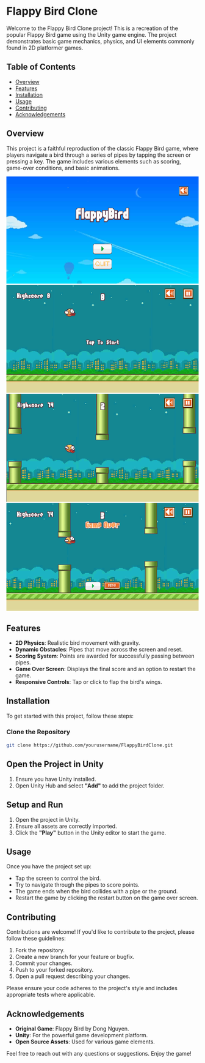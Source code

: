 # Flappy Bird Clone

Welcome to the Flappy Bird Clone project! This is a recreation of the popular Flappy Bird game using the Unity game engine. The project demonstrates basic game mechanics, physics, and UI elements commonly found in 2D platformer games.

## Table of Contents
- [Overview](#overview)
- [Features](#features)
- [Installation](#installation)
- [Usage](#usage)
- [Contributing](#contributing)
- [Acknowledgements](#acknowledgements)

## Overview

This project is a faithful reproduction of the classic Flappy Bird game, where players navigate a bird through a series of pipes by tapping the screen or pressing a key. The game includes various elements such as scoring, game-over conditions, and basic animations.

![Game Screenshot 1](Screenshots/Screenshot1.png)
![Game Screenshot 2](Screenshots/Screenshot2.png)
![Game Screenshot 3](Screenshots/Screenshot3.png)
![Game Screenshot 4](Screenshots/Screenshot4.png)

## Features

- **2D Physics**: Realistic bird movement with gravity.
- **Dynamic Obstacles**: Pipes that move across the screen and reset.
- **Scoring System**: Points are awarded for successfully passing between pipes.
- **Game Over Screen**: Displays the final score and an option to restart the game.
- **Responsive Controls**: Tap or click to flap the bird's wings.

## Installation

To get started with this project, follow these steps:

### Clone the Repository

```bash
git clone https://github.com/yourusername/FlappyBirdClone.git
```
## Open the Project in Unity

1. Ensure you have Unity installed.
2. Open Unity Hub and select **"Add"** to add the project folder.

## Setup and Run

1. Open the project in Unity.
2. Ensure all assets are correctly imported.
3. Click the **"Play"** button in the Unity editor to start the game.

## Usage

Once you have the project set up:

- Tap the screen to control the bird.
- Try to navigate through the pipes to score points.
- The game ends when the bird collides with a pipe or the ground.
- Restart the game by clicking the restart button on the game over screen.

## Contributing

Contributions are welcome! If you'd like to contribute to the project, please follow these guidelines:

1. Fork the repository.
2. Create a new branch for your feature or bugfix.
3. Commit your changes.
4. Push to your forked repository.
5. Open a pull request describing your changes.

Please ensure your code adheres to the project's style and includes appropriate tests where applicable.


## Acknowledgements

- **Original Game**: Flappy Bird by Dong Nguyen.
- **Unity**: For the powerful game development platform.
- **Open Source Assets**: Used for various game elements.

Feel free to reach out with any questions or suggestions. Enjoy the game!
